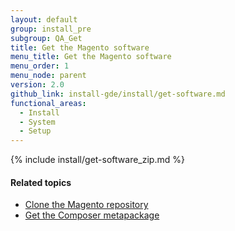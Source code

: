 ```yaml
---
layout: default
group: install_pre
subgroup: QA_Get
title: Get the Magento software
menu_title: Get the Magento software
menu_order: 1
menu_node: parent
version: 2.0
github_link: install-gde/install/get-software.md
functional_areas:
  - Install
  - System
  - Setup
---
```


{% include install/get-software_zip.md %}

#### Related topics

*	<a href="{{page.baseurl}}/install-gde/prereq/dev_install.html">Clone the Magento repository</a>
*	<a href="{{page.baseurl}}/install-gde/prereq/integrator_install.html">Get the Composer metapackage</a>
